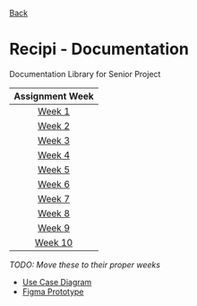 [Back](https://github.com/JohnsonL104/recipi)
# Recipi - Documentation
Documentation Library for Senior Project

|Assignment Week         |
| :--------------------: |
|[Week 1](https://github.com/JohnsonL104/recipi/blob/main/Documentation/Week1.md)|
|[Week 2](https://github.com/JohnsonL104/recipi/blob/main/Documentation/Week2.md)|
|[Week 3](https://github.com/JohnsonL104/recipi/blob/main/Documentation/Week3.md)|
|[Week 4](https://github.com/JohnsonL104/recipi/blob/main/Documentation/Week4.md)|
|[Week 5](https://github.com/JohnsonL104/recipi/blob/main/Documentation/Week5.md)|
|[Week 6](https://github.com/JohnsonL104/recipi/blob/main/Documentation/Week6.md)|
|[Week 7](https://github.com/JohnsonL104/recipi/blob/main/Documentation/Week7.md)|
|[Week 8](https://github.com/JohnsonL104/recipi/blob/main/Documentation/Week8.md)|
|[Week 9](https://github.com/JohnsonL104/recipi/blob/main/Documentation/Week9.md)|
|[Week 10](https://github.com/JohnsonL104/recipi/blob/main/Documentation/Week10.md)|

*TODO: Move these to their proper weeks*
- [Use Case Diagram](https://github.com/JohnsonL104/recipi/blob/main/Documentation/Use%20Case%20Diagrams.pdf)
- [Figma Prototype](https://www.figma.com/file/e9YWVZAdcxFBOKq32aSEnq/Foodi-Prototype?node-id=0%3A1&t=OUe9Yzhn4aXebbFb-1)
